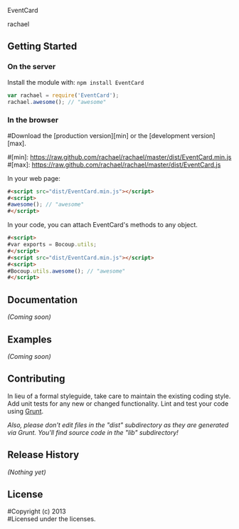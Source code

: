 EventCard

rachael

## Getting Started
### On the server
Install the module with: `npm install EventCard`

```javascript
var rachael = require('EventCard');
rachael.awesome(); // "awesome"
```

### In the browser
#Download the [production version][min] or the [development version][max].

#[min]: https://raw.github.com/rachael/rachael/master/dist/EventCard.min.js
#[max]: https://raw.github.com/rachael/rachael/master/dist/EventCard.js

In your web page:

```html
#<script src="dist/EventCard.min.js"></script>
#<script>
#awesome(); // "awesome"
#</script>
```

In your code, you can attach EventCard's methods to any object.

```html
#<script>
#var exports = Bocoup.utils;
#</script>
#<script src="dist/EventCard.min.js"></script>
#<script>
#Bocoup.utils.awesome(); // "awesome"
#</script>
```

## Documentation
_(Coming soon)_

## Examples
_(Coming soon)_

## Contributing
In lieu of a formal styleguide, take care to maintain the existing coding style. Add unit tests for any new or changed functionality. Lint and test your code using [Grunt](http://gruntjs.com/).

_Also, please don't edit files in the "dist" subdirectory as they are generated via Grunt. You'll find source code in the "lib" subdirectory!_

## Release History
_(Nothing yet)_

## License
#Copyright (c) 2013   
#Licensed under the  licenses.
